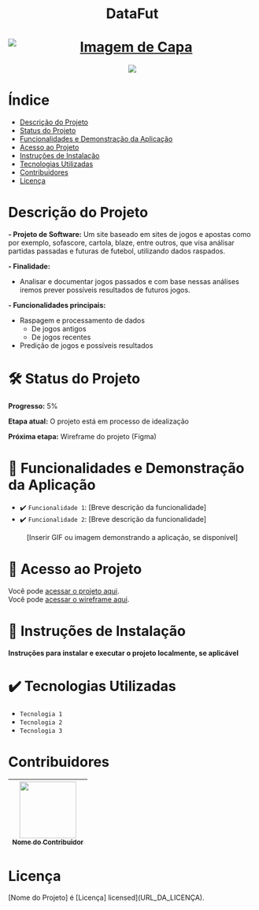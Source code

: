 <div align="center">
  <h1 align="center">
    DataFut
    <br />
    <br />
    <a href="[URL do Projeto]">
     <img src="[URL da Imagem de Capa]" alt="Imagem de Capa" style="display: block; margin: auto;"/>
    </a>
  </h1>
</div>

<p align="center">
   <img src="http://img.shields.io/static/v1?label=STATUS&message=[STATUS DO PROJETO]&color=[COR]&style=for-the-badge" #vitrinedev/>
</p>
  
# Índice 

* [Descrição do Projeto](#descrição-do-projeto)
* [Status do Projeto](#status-do-projeto)
* [Funcionalidades e Demonstração da Aplicação](#funcionalidades-e-demonstração-da-aplicação)
* [Acesso ao Projeto](#acesso-ao-projeto)
* [Instruções de Instalação](#instruções-de-instalação)
* [Tecnologias Utilizadas](#tecnologias-utilizadas)
* [Contribuidores](#contribuidores)
* [Licença](#licença)

# Descrição do Projeto

<b>- Projeto de Software:</b>
Um site baseado em sites de jogos e apostas como por exemplo, sofascore, cartola, blaze, entre outros, que visa análisar partidas passadas e futuras de futebol, utilizando dados raspados.

<b>- Finalidade:</b>
  - Analisar e documentar jogos passados e com base nessas análises iremos prever possíveis resultados de futuros jogos.

<b>- Funcionalidades principais:</b>
  - Raspagem e processamento de dados
    - De jogos antigos
    - De jogos recentes
  - Predição de jogos e possíveis resultados

# :hammer_and_wrench: Status do Projeto
<b>Progresso:</b> 5%

<b>Etapa atual:</b>
O projeto está em processo de idealização

<b>Próxima etapa:</b>
Wireframe do projeto (Figma)

# :hammer:  Funcionalidades e Demonstração da Aplicação

- :heavy_check_mark: `Funcionalidade 1`: [Breve descrição da funcionalidade]
- :heavy_check_mark: `Funcionalidade 2`: [Breve descrição da funcionalidade]

<div align="center"> [Inserir GIF ou imagem demonstrando a aplicação, se disponível] </div>

# 📁 Acesso ao Projeto

Você pode [acessar o projeto aqui](URL_DO_PROJETO).
<br>
Você pode [acessar o wireframe aqui](https://www.figma.com/file/R0l45b7SrWJpOdrCFlJhns/DataFut---Wireframe?type=design&node-id=0%3A1&mode=design&t=zMSAmXy2YUudg5on-1).

# 🚀 Instruções de Instalação

**Instruções para instalar e executar o projeto localmente, se aplicável**

# :heavy_check_mark: Tecnologias Utilizadas

- `Tecnologia 1`
- `Tecnologia 2`
- `Tecnologia 3`

# Contribuidores

| [<img loading="lazy" src="[URL_DA_IMAGEM]" width=115><br><sub>Nome do Contribuidor</sub>](Link_do_Perfil) |  
| :---: |

# Licença

[Nome do Projeto] é [Licença] licensed](URL_DA_LICENÇA).
